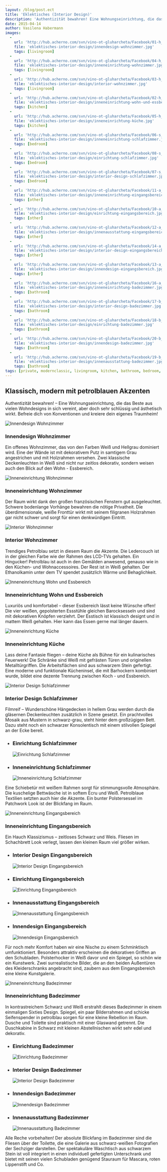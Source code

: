```yaml
---
layout: /blog/post.ect
title: 'Eklektisches (Interior Design)'
description: 'Authentizität bewahren! Eine Wohnungseinrichtung, die das Beste aus vielen Wohndesigns in sich vereint,  aber doch sehr schlüssig und ästhetisch wirkt. Befreie dich von Konventionen und kreiere dein eigenes Traumheim!'
date: 2015-04-14
author: Vasilena Habermann
images:
  -
    url: 'http://hub.acherno.com/svn/vino-ot-gluharcheta/Facebook/01-h_f.jpg'
    file: 'eklektisches-interior-design/innendesign-wohnzimmer.jpg'
    tags: [livingroom]
  -
    url: 'http://hub.acherno.com/svn/vino-ot-gluharcheta/Facebook/04-h_f.jpg'
    file: 'eklektisches-interior-design/inneneinrichtung-wohnzimmer.jpg'
    tags: [livingroom]
  -
    url: 'http://hub.acherno.com/svn/vino-ot-gluharcheta/Facebook/03-h_f.jpg'
    file: 'eklektisches-interior-design/interior-wohnzimmer.jpg'
    tags: [livingroom]
  -
    url: 'http://hub.acherno.com/svn/vino-ot-gluharcheta/Facebook/02-h_f.jpg'
    file: 'eklektisches-interior-design/inneneinrichtung-wohn-und-essbereich.jpg'
    tags: [kitchen]
  -
    url: 'http://hub.acherno.com/svn/vino-ot-gluharcheta/Facebook/05-h_f.jpg'
    file: 'eklektisches-interior-design/inneneinrichtung-küche.jpg'
    tags: [kitchen]
  -
    url: 'http://hub.acherno.com/svn/vino-ot-gluharcheta/Facebook/06-s_f.jpg'
    file: 'eklektisches-interior-design/inneneinrichtung-schlafzimmer.jpg'
    tags: [bedroom]
  -
    url: 'http://hub.acherno.com/svn/vino-ot-gluharcheta/Facebook/08-s_f.jpg'
    file: 'eklektisches-interior-design/einrichtung-schlafzimmer.jpg'
    tags: [bedroom]
  -
    url: 'http://hub.acherno.com/svn/vino-ot-gluharcheta/Facebook/07-s_f.jpg'
    file: 'eklektisches-interior-design/interior-design-schlafzimmer.jpg'
    tags: [bedroom]
  -
    url: 'http://hub.acherno.com/svn/vino-ot-gluharcheta/Facebook/11-a_f.jpg'
    file: 'eklektisches-interior-design/inneneinrichtung-eingangsbereich.jpg'
    tags: [other]
  -
    url: 'http://hub.acherno.com/svn/vino-ot-gluharcheta/Facebook/10-a_f.jpg'
    file: 'eklektisches-interior-design/einrichtung-eingangsbereich.jpg'
    tags: [other]
  -
    url: 'http://hub.acherno.com/svn/vino-ot-gluharcheta/Facebook/12-a_f.jpg'
    file: 'eklektisches-interior-design/innenausstattung-eingangsbereich.jpg'
    tags: [other]
  -
    url: 'http://hub.acherno.com/svn/vino-ot-gluharcheta/Facebook/14-a_f.jpg'
    file: 'eklektisches-interior-design/interior-design-eingangsbereich.jpg'
    tags: [other]
  -
    url: 'http://hub.acherno.com/svn/vino-ot-gluharcheta/Facebook/13-a_f.jpg'
    file: 'eklektisches-interior-design/innendesign-eingangsbereich.jpg'
    tags: [other]
  -
    url: 'http://hub.acherno.com/svn/vino-ot-gluharcheta/Facebook/16-a_f.jpg'
    file: 'eklektisches-interior-design/inneneinrichtung-badezimmer.jpg'
    tags: [bathroom]
  -
    url: 'http://hub.acherno.com/svn/vino-ot-gluharcheta/Facebook/17-b_f.jpg'
    file: 'eklektisches-interior-design/interior-design-badezimmer.jpg'
    tags: [bathroom]
  -
    url: 'http://hub.acherno.com/svn/vino-ot-gluharcheta/Facebook/18-b_f.jpg'
    file: 'eklektisches-interior-design/einrichtung-badezimmer.jpg'
    tags: [bathroom]
  -
    url: 'http://hub.acherno.com/svn/vino-ot-gluharcheta/Facebook/20-b_f.jpg'
    file: 'eklektisches-interior-design/innendesign-badezimmer.jpg'
    tags: [bathroom]
  -
    url: 'http://hub.acherno.com/svn/vino-ot-gluharcheta/Facebook/19-b_f.jpg'
    file: 'eklektisches-interior-design/innenausstattung-badezimmer.jpg'
    tags: [bathroom]
tags: [private, modernclassic, livingroom, kitchen, bathroom, bedroom, other]
---
```

## Klassisch, modern mit **petrolblauen Akzenten**
Authentizität bewahren! – Eine Wohnungseinrichtung, die das Beste aus vielen Wohndesigns in sich vereint, aber doch sehr schlüssig und ästhetisch wirkt. Befreie dich von Konventionen und kreiere dein eigenes Traumheim!

![Innendesign Wohnzimmer](eklektisches-interior-design/innendesign-wohnzimmer.jpg)
### Innendesign **Wohnzimmer**

Ein offenes Wohnzimmer, das von den Farben Weiß und Hellgrau dominiert wird. Eine der Wände ist mit dekorativem Putz in samtigem Grau angestrichen und mit Holzrahmen versehen. Zwei klassische Deckenleuchten in Weiß sind nicht nur zeitlos dekorativ, sondern weisen auch den Blick auf den Wohn - Essbereich.

![Inneneinrichtung Wohnzimmer](eklektisches-interior-design/inneneinrichtung-wohnzimmer.jpg)
### Inneneinrichtung **Wohnzimmer**

Der Raum wirkt dank den großen französischen Fenstern gut ausgeleuchtet. Schwere bodenlange Vorhänge bewahren die nötige Privatheit. Die überdimensionale, weiße Fronttür wirkt mit seinem filigranen Holzrahmen gar nicht schwer und sorgt für einen denkwürdigen Eintritt.

![Interior Wohnzimmer](eklektisches-interior-design/interior-wohnzimmer.jpg)
### Interior **Wohnzimmer**

Trendiges Petrolblau setzt in diesem Raum die Akzente. Die Ledercouch ist in der gleichen Farbe wie der Rahmen des LCD-TVs gehalten. Ein Hingucker! Petrolblau ist auch in den Gemälden anwesend, genauso wie in den Küchen- und Wohnaccessoires. Der Rest ist in Weiß gehalten. Der Ethanolkamin unter dem TV spendet zusätzlich Wärme und Behaglichkeit.

![Inneneinrichtung Wohn und Essbereich](eklektisches-interior-design/inneneinrichtung-wohn-und-essbereich.jpg)
### Inneneinrichtung **Wohn und Essbereich**

Luxuriös und komfortabel – dieser Essbereich lässt keine Wünsche offen! Die vier weißen, gepolsterten Essstühle gleichen Barocksesseln und sind mit dekorativen Knöpfen verziehrt. Der Esstisch ist klassisch designt und in mattem Weiß gehalten. Hier kann das Essen gerne mal länger dauern.

![Inneneinrichtung Küche](eklektisches-interior-design/inneneinrichtung-küche.jpg)
### Inneneinrichtung **Küche**

Lass deine Fantasie fliegen – deine Küche als Bühne für ein kulinarisches Feuerwerk! Die Schränke sind Weiß mit gefrästen Türen und originellen Metalltürgriffen. Die Arbeitsflächen sind aus schwarzem Stein gefertigt. Eine moderne und funktionale Kücheninsel, die mit Barhockern kombiniert wurde, bildet eine dezente Trennung zwischen Koch - und Essbereich.

![Interior Design Schlafzimmer](eklektisches-interior-design/interior-design-schlafzimmer.jpg)
### Interior Design **Schlafzimmer**

Filmreif – Wunderschöne Hängedecken in hellem Grau werden durch die gläsernen Deckenleuchten zusätzlich in Szene gesetzt. Ein prachtvolles Mosaik aus Mustern in schwarz-grau, steht hinter dem großzügigen Bett.  Dazu steht noch ein schwarzer Konsolentisch mit einem stilvollen Spiegel an der Ecke bereit.

-   ### Einrichtung **Schlafzimmer**
    ![Einrichtung Schlafzimmer](eklektisches-interior-design/einrichtung-schlafzimmer.jpg)
-   ### Inneneinrichtung **Schlafzimmer**
    ![Inneneinrichtung Schlafzimmer](eklektisches-interior-design/inneneinrichtung-schlafzimmer.jpg)

Eine Schiebetür mit weißem Rahmen sorgt für stimmungsvolle Atmosphäre. Die kuschelige Bettwäsche ist in softem Ecru und Weiß. Petrolblaue Textilien setzten auch hier die Akzente. Ein bunter Polstersessel im Patchwork Look ist der Blickfang im Raum.

![Inneneinrichtung Eingangsbereich](eklektisches-interior-design/inneneinrichtung-eingangsbereich.jpg)
### Inneneinrichtung **Eingangsbereich**

Ein Hauch Klassizismus – zeitloses Schwarz und Weis. Fliesen im Schachbrett Look verlegt, lassen den kleinen Raum viel größer wirken.

-   ### Interior Design **Eingangsbereich**
    ![Interior Design Eingangsbereich](eklektisches-interior-design/interior-design-eingangsbereich.jpg)
-   ### Einrichtung **Eingangsbereich**
    ![Einrichtung Eingangsbereich](eklektisches-interior-design/einrichtung-eingangsbereich.jpg)
-   ### Innenausstattung **Eingangsbereich**
    ![Innenausstattung Eingangsbereich](eklektisches-interior-design/innenausstattung-eingangsbereich.jpg)
-   ### Innendesign **Eingangsbereich**
    ![Innendesign Eingangsbereich](eklektisches-interior-design/innendesign-eingangsbereich.jpg)

Für noch mehr Komfort haben wir eine Nische zu einem Schminktisch umfunktioniert. Besonders attraktiv erscheinen die dekorativen Griffen an den Schubladen. Polsterhocker in Weiß davor und ein Spiegel, so schön wie ein Kunstwerk. Zwei surrealistische Bilder, die an den beiden Außentüren des Kleiderschranks angebracht sind, zaubern aus dem Eingangsbereich eine kleine Kunstgalerie.

![Inneneinrichtung Badezimmer](eklektisches-interior-design/inneneinrichtung-badezimmer.jpg)
### Inneneinrichtung **Badezimmer**

In kontrastreichem Schwarz und Weiß erstrahlt dieses Badezimmer in einem einmaligen Sixties Design. Spiegel, ein paar Bilderrahmen und schicke Seifenspender in petrolblau sorgen für eine kleine Rebellion im Raum. Dusche und Toilette sind praktisch mit einer Glaswand getrennt. Die Duschkabine in Schwarz mit kleinen Abstellnischen wirkt sehr edel und dekorativ.

-   ### Einrichtung **Badezimmer**
    ![Einrichtung Badezimmer](eklektisches-interior-design/einrichtung-badezimmer.jpg)
-   ### Interior Design **Badezimmer**
    ![Interior Design Badezimmer](eklektisches-interior-design/interior-design-badezimmer.jpg)
-   ### Innendesign **Badezimmer**
    ![Innendesign Badezimmer](eklektisches-interior-design/innendesign-badezimmer.jpg)
-   ### Innenausstattung **Badezimmer**
    ![Innenausstattung Badezimmer](eklektisches-interior-design/innenausstattung-badezimmer.jpg)

Alle Reche vorbehalten! Der absolute Blickfang im Badezimmer sind die Fliesen über der Toilette, die eine Galerie aus schwarz-weißen Fotografien der Sechziger darstellen. Der spektakuläre Waschtisch aus schwarzem Stein ist voll integriert in einen individuell gefertigten Unterschrank und bietet mit seinen vielen Schubladen genügend Stauraum für Mascara, roten Lippenstift und Co.
